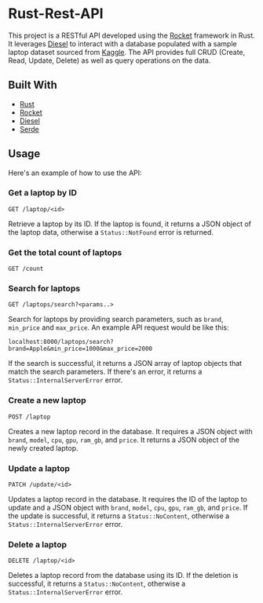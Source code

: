# Rust-Rest-API
This project is a RESTful API developed using the [Rocket](https://rocket.rs) framework in Rust. It leverages [Diesel](http://diesel.rs) to interact with a database populated with a sample laptop dataset sourced from [Kaggle](https://www.kaggle.com/datasets/arnabchaki/laptop-price-prediction). The API provides full CRUD (Create, Read, Update, Delete) as well as query operations on the data.

## Built With
- [Rust](https://www.rust-lang.org)
- [Rocket](https://rocket.rs)
- [Diesel](http://diesel.rs)
- [Serde](https://serde.rs/)


## Usage
Here's an example of how to use the API:

### Get a laptop by ID
```
GET /laptop/<id>
```
Retrieve a laptop by its ID. If the laptop is found, it returns a JSON object of the laptop data, otherwise a `Status::NotFound` error is returned.

### Get the total count of laptops
```
GET /count
```

### Search for laptops
```
GET /laptops/search?<params..>
```
Search for laptops by providing search parameters, such as `brand`, `min_price` and `max_price`.
An example API request would be like this:
```
localhost:8000/laptops/search?brand=Apple&min_price=1000&max_price=2000
```
If the search is successful, it returns a JSON array of laptop objects that match the search parameters. If there's an error, it returns a `Status::InternalServerError` error.

### Create a new laptop
```
POST /laptop
```
Creates a new laptop record in the database. It requires a JSON object with `brand`, `model`, `cpu`, `gpu`, `ram_gb`, and `price`. It returns a JSON object of the newly created laptop.

### Update a laptop  
```
PATCH /update/<id>
```
Updates a laptop record in the database. It requires the ID of the laptop to update and a JSON object with `brand`, `model`, `cpu`, `gpu`, `ram_gb`, and `price`. If the update is successful, it returns a `Status::NoContent`, otherwise a `Status::InternalServerError` error.

### Delete a laptop
```
DELETE /laptop/<id>
```
Deletes a laptop record from the database using its ID. If the deletion is successful, it returns a `Status::NoContent`, otherwise a `Status::InternalServerError` error.







